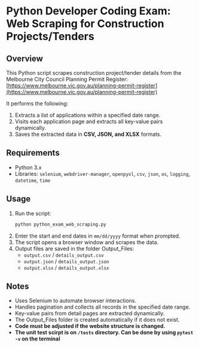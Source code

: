 # Python Developer Coding Exam: Web Scraping for Construction Projects/Tenders

## Overview
This Python script scrapes construction project/tender details from the Melbourne City Council Planning Permit Register:  
[https://www.melbourne.vic.gov.au/planning-permit-register](https://www.melbourne.vic.gov.au/planning-permit-register)

It performs the following:

1. Extracts a list of applications within a specified date range.
2. Visits each application page and extracts all key-value pairs dynamically.
3. Saves the extracted data in **CSV, JSON, and XLSX** formats.

## Requirements
- Python 3.x
- Libraries: `selenium`, `webdriver-manager`, `openpyxl`, `csv`, `json`, `os`, `logging`, `datetime`, `time`

## Usage
1. Run the script:
    ```bash
   python python_exam_web_scraping.py
2. Enter the start and end dates in `mm/dd/yyyy` format when prompted.
3. The script opens a browser window and scrapes the data.
4. Output files are saved in the folder Output_Files:
    - `output.csv` / `details_output.csv`
    - `output.json` / `details_output.json`
    - `output.xlsx` / `details_output.xlsx`

## Notes
- Uses Selenium to automate browser interactions.
- Handles pagination and collects all records in the specified date range.
- Key-value pairs from detail pages are extracted dynamically.
- The Output_Files folder is created automatically if it does not exist.
- **Code must be adjusted if the website structure is changed.**
- **The unit test scirpt is on `/tests` directory. Can be done by using `pytest -v` on the terminal**

